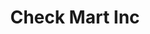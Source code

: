 ---
title: Check Mart Inc
slug: check-mart-inc
updated-on: '2024-05-30T13:44:31.749Z'
created-on: '2024-05-30T13:41:46.671Z'
published-on: '2024-05-30T13:54:32.469Z'
f_city-state-2:
- cms/city/conway-ar.md
- cms/city/morristown-in.md
- cms/city/clinton-ms.md
- cms/city/fairfield-oh.md
f_locations:
- cms/payday-loan/check-mart-inc-13790.md
- cms/payday-loan/check-mart-inc-13791.md
- cms/payday-loan/check-mart-inc-13792.md
- cms/payday-loan/check-mart-inc-13793.md
- cms/payday-loan/check-mart-inc-13794.md
f_states:
- cms/state/arkansas.md
- cms/state/indiana.md
- cms/state/mississippi.md
- cms/state/ohio.md
layout: '[company].html'
tags: company
---